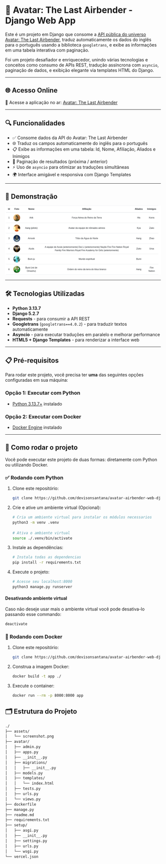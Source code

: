 # 🌊 Avatar: The Last Airbender - Django Web App

Este é um projeto em Django que consome a [API pública do universo Avatar: The Last Airbender](https://last-airbender-api.fly.dev/), traduz automaticamente os dados do inglês para o português usando a biblioteca `googletrans`, e exibe as informações em uma tabela interativa com paginação.

Foi um projeto desafiador e enriquecedor, unindo várias tecnologias e conceitos como consumo de APIs REST, tradução assíncrona com `asyncio`, paginação de dados, e exibição elegante via templates HTML do Django.

---

## 🌐 Acesso Online

🔗 Acesse a aplicação no ar: [Avatar: The Last Airbender](https://airbender-web.vercel.app)

---

## 🔍 Funcionalidades

- ✅ Consome dados da API do Avatar: The Last Airbender
- 🌐 Traduz os campos automaticamente do inglês para o português
- 📋 Exibe as informações em uma tabela: Id, Nome, Afiliação, Aliados e Inimigos
- 🔄 Paginação de resultados (próxima / anterior)
- ⚡ Uso de `asyncio` para otimizar as traduções simultâneas
- 🌍 Interface amigável e responsiva com Django Templates

---

## 📸 Demonstração

![Demonstração da aplicação](./assets/screenshot.png)

---

## 🛠️ Tecnologias Utilizadas

- **Python 3.13.7**
- **Django 5.2.7**
- **Requests** - para consumir a API REST
- **Googletrans** (`googletrans==4.0.2`) - para traduzir textos automaticamente
- **Asyncio** - para executar traduções em paralelo e melhorar performance
- **HTML5 + Django Templates** - para renderizar a interface web

---

## 📋 Pré-requisitos

Para rodar este projeto, você precisa ter **uma** das seguintes opções configuradas em sua máquina:

### Opção 1: Executar com Python

- [Python 3.13.7+](https://www.python.org/downloads/) instalado

### Opção 2: Executar com Docker

- [Docker Engine](https://docs.docker.com/get-docker/) instalado

---

## 🚀 Como rodar o projeto

Você pode executar este projeto de duas formas: diretamente com Python ou utilizando Docker.

### ✅ Rodando com Python

1. Clone este repositório:
    ```bash
    git clone https://github.com/devisonsantana/avatar-airbender-web-django.git
    ```
2. Crie e ative um ambiente virtual (Opcional):
    ```bash
    # Cria um ambiente virtual para instalar os módulos necessarios
    python3 -m venv .venv
    
    # Ativa o ambiente virtual
    source ./.venv/bin/activate
    ```
3. Instale as dependências:
    ```bash
    # Instala todas as dependencias
    pip install -r requirements.txt
    ```
4. Execute o projeto:
   ```bash
   # Acesse seu localhost:8000
   python3 manage.py runserver
   ```
#### Desativando ambiente virtual
   
Caso não deseje usar mais o ambiente virtual você pode desativa-lo passando esse commando:
```bash
deactivate
```

### 🐳 Rodando com Docker

1. Clone este repositório:
    ```bash
    git clone https://github.com/devisonsantana/avatar-airbender-web-django.git && cd avatar-airbender-web-django/
    ```
2. Construa a imagem Docker:
    ```bash
    docker build -t app ./
    ```
3. Execute o container:
    ```bash
    docker run --rm -p 8000:8000 app
    ```

## 🗂️ Estrutura do Projeto

```bash
./
├── assets/
│   └── screenshot.png
├── avatar/
│   ├── admin.py
│   ├── apps.py
│   ├── __init__.py
│   ├── migrations/
│   │   ├── __init__.py
│   ├── models.py
│   ├── templates/
│   │   └── index.html
│   ├── tests.py
│   ├── urls.py
│   └── views.py
├── dockerfile
├── manage.py
├── readme.md
├── requirements.txt
├── setup/
│   ├── asgi.py
│   ├── __init__.py
│   ├── settings.py
│   ├── urls.py
│   └── wsgi.py
└── vercel.json
```